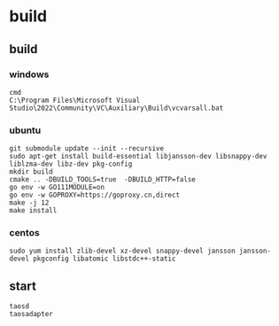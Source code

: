 # build

## build

### windows
```
cmd
C:\Program Files\Microsoft Visual Studio\2022\Community\VC\Auxiliary\Build\vcvarsall.bat

```

### ubuntu
```
git submodule update --init --recursive
sudo apt-get install build-essential libjansson-dev libsnappy-dev liblzma-dev libz-dev pkg-config
mkdir build
cmake .. -DBUILD_TOOLS=true  -DBUILD_HTTP=false
go env -w GO111MODULE=on
go env -w GOPROXY=https://goproxy.cn,direct
make -j 12
make install
```

### centos

```
sudo yum install zlib-devel xz-devel snappy-devel jansson jansson-devel pkgconfig libatomic libstdc++-static
```

## start

```
taosd
taosadapter
```
